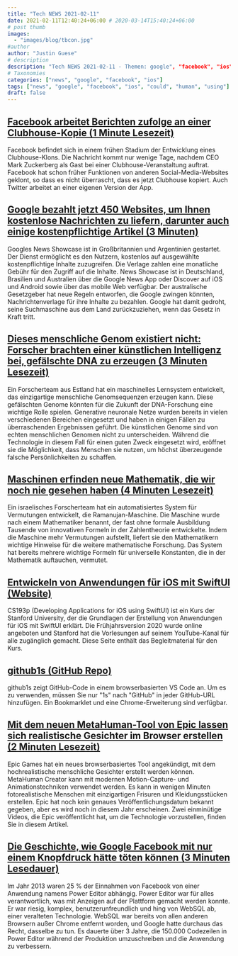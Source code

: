 ```yaml
---
title: "Tech NEWS 2021-02-11"
date: 2021-02-11T12:40:24+06:00 # 2020-03-14T15:40:24+06:00
# post thumb
images:
  - "images/blog/tbcon.jpg"
#author
author: "Justin Guese"
# description
description: "Tech NEWS 2021-02-11 - Themen: google", "facebook", "ios"
# Taxonomies
categories: ["news", "google", "facebook", "ios"]
tags: ["news", "google", "facebook", "ios", "could", "human", "using"]
draft: false
---
```


## [Facebook arbeitet Berichten zufolge an einer Clubhouse-Kopie (1 Minute Lesezeit)](https://www.theverge.com/2021/2/10/22276645/facebook-clubhouse-social-audio-app-develop)

 Facebook befindet sich in einem frühen Stadium der Entwicklung eines Clubhouse-Klons. Die Nachricht kommt nur wenige Tage, nachdem CEO Mark Zuckerberg als Gast bei einer Clubhouse-Veranstaltung auftrat. Facebook hat schon früher Funktionen von anderen Social-Media-Websites geklont, so dass es nicht überrascht, dass es jetzt Clubhouse kopiert. Auch Twitter arbeitet an einer eigenen Version der App.

## [Google bezahlt jetzt 450 Websites, um Ihnen kostenlose Nachrichten zu liefern, darunter auch einige kostenpflichtige Artikel (3 Minuten)](https://www.theverge.com/2021/2/10/22276544/google-news-showcase-uk-argentina-launch-license-paywall-content)

 Googles News Showcase ist in Großbritannien und Argentinien gestartet. Der Dienst ermöglicht es den Nutzern, kostenlos auf ausgewählte kostenpflichtige Inhalte zuzugreifen. Die Verlage zahlen eine monatliche Gebühr für den Zugriff auf die Inhalte. News Showcase ist in Deutschland, Brasilien und Australien über die Google News App oder Discover auf iOS und Android sowie über das mobile Web verfügbar. Der australische Gesetzgeber hat neue Regeln entworfen, die Google zwingen könnten, Nachrichtenverlage für ihre Inhalte zu bezahlen. Google hat damit gedroht, seine Suchmaschine aus dem Land zurückzuziehen, wenn das Gesetz in Kraft tritt.

## [Dieses menschliche Genom existiert nicht: Forscher brachten einer künstlichen Intelligenz bei, gefälschte DNA zu erzeugen (3 Minuten Lesezeit)](https://thenextweb.com/neural/2021/02/08/this-human-genome-does-not-exist-researchers-taught-an-ai-to-generate-fake-dna/)

 Ein Forscherteam aus Estland hat ein maschinelles Lernsystem entwickelt, das einzigartige menschliche Genomsequenzen erzeugen kann. Diese gefälschten Genome könnten für die Zukunft der DNA-Forschung eine wichtige Rolle spielen. Generative neuronale Netze wurden bereits in vielen verschiedenen Bereichen eingesetzt und haben in einigen Fällen zu überraschenden Ergebnissen geführt. Die künstlichen Genome sind von echten menschlichen Genomen nicht zu unterscheiden. Während die Technologie in diesem Fall für einen guten Zweck eingesetzt wird, eröffnet sie die Möglichkeit, dass Menschen sie nutzen, um höchst überzeugende falsche Persönlichkeiten zu schaffen.

## [Maschinen erfinden neue Mathematik, die wir noch nie gesehen haben (4 Minuten Lesezeit)](https://www.vice.com/en/article/xgzkek/machines-are-inventing-new-math-weve-never-seen)

 Ein israelisches Forscherteam hat ein automatisiertes System für Vermutungen entwickelt, die Ramanujan-Maschine. Die Maschine wurde nach einem Mathematiker benannt, der fast ohne formale Ausbildung Tausende von innovativen Formeln in der Zahlentheorie entwickelte. Indem die Maschine mehr Vermutungen aufstellt, liefert sie den Mathematikern wichtige Hinweise für die weitere mathematische Forschung. Das System hat bereits mehrere wichtige Formeln für universelle Konstanten, die in der Mathematik auftauchen, vermutet.

## [Entwickeln von Anwendungen für iOS mit SwiftUI (Website)](https://cs193p.sites.stanford.edu/)

 CS193p (Developing Applications for iOS using SwiftUI) ist ein Kurs der Stanford University, der die Grundlagen der Erstellung von Anwendungen für iOS mit SwiftUI erklärt. Die Frühjahrsversion 2020 wurde online angeboten und Stanford hat die Vorlesungen auf seinem YouTube-Kanal für alle zugänglich gemacht. Diese Seite enthält das Begleitmaterial für den Kurs.

## [github1s (GitHub Repo)](https://github.com/conwnet/github1s)

 github1s zeigt GitHub-Code in einem browserbasierten VS Code an. Um es zu verwenden, müssen Sie nur "1s" nach "GitHub" in jeder GitHub-URL hinzufügen. Ein Bookmarklet und eine Chrome-Erweiterung sind verfügbar.

## [Mit dem neuen MetaHuman-Tool von Epic lassen sich realistische Gesichter im Browser erstellen (2 Minuten Lesezeit)](https://www.theverge.com/2021/2/10/22276265/epic-games-digital-human-creator-unreal-engine-realistic-human-faces)

 Epic Games hat ein neues browserbasiertes Tool angekündigt, mit dem hochrealistische menschliche Gesichter erstellt werden können. MetaHuman Creator kann mit modernen Motion-Capture- und Animationstechniken verwendet werden. Es kann in wenigen Minuten fotorealistische Menschen mit einzigartigen Frisuren und Kleidungsstücken erstellen. Epic hat noch kein genaues Veröffentlichungsdatum bekannt gegeben, aber es wird noch in diesem Jahr erscheinen. Zwei einminütige Videos, die Epic veröffentlicht hat, um die Technologie vorzustellen, finden Sie in diesem Artikel.

## [Die Geschichte, wie Google Facebook mit nur einem Knopfdruck hätte töten können (3 Minuten Lesedauer)](https://shaneosullivan.wordpress.com/2020/12/02/the-story-of-how-google-could-have-killed-facebook-with-the-flick-of-a-switch/)

 Im Jahr 2013 waren 25 % der Einnahmen von Facebook von einer Anwendung namens Power Editor abhängig. Power Editor war für alles verantwortlich, was mit Anzeigen auf der Plattform gemacht werden konnte. Er war riesig, komplex, benutzerunfreundlich und hing von WebSQL ab, einer veralteten Technologie. WebSQL war bereits von allen anderen Browsern außer Chrome entfernt worden, und Google hatte durchaus das Recht, dasselbe zu tun. Es dauerte über 3 Jahre, die 150.000 Codezeilen in Power Editor während der Produktion umzuschreiben und die Anwendung zu verbessern.

